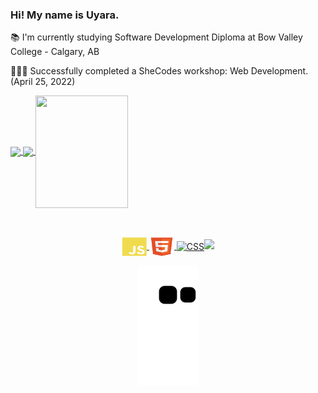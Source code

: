 
<h3> Hi! My name is Uyara. </h1>

<p>📚  I'm currently studying Software Development Diploma at Bow Valley College - Calgary, AB </p>
<p>👩🏾‍💻  Successfully completed a SheCodes workshop: Web Development. (April 25, 2022)</p>

  <div>
  <a href="https://github.com/uyaramm">
  <img height="180em"   align="center" src="https://github-readme-stats.vercel.app/api?username=uyaramm&show_icons=true&theme=react&include_all_commits=true&count_private=true"/>
  <img height="180em"  align="center" src="https://github-readme-stats.vercel.app/api/top-langs/?username=uyaramm1&layout=compact&langs_count=7&theme=react" />
  <img align="center" width="148" height="180" src="https://media1.tenor.com/images/68e8337fb4eb7e40645d832c64762a8b/tenor.gif?itemid=19443613">
</div>
 
  ##
  
<div  align="center"> 
  <div style="display: inline_block"><br>
  <img align="center" alt="Rafa-Js" height="30" width="40" src="https://raw.githubusercontent.com/devicons/devicon/master/icons/javascript/javascript-plain.svg">
  <img align="center" alt="HTML" height="30" width="40" src="https://raw.githubusercontent.com/devicons/devicon/master/icons/html5/html5-original.svg">
  <img align="center" alt="CSS" height="30" width="40" src="https://raw.githubusercontent.com/devicons/devicon/master/icons/python/python-original.sv

    <br>

</div>
  <a href="https://www.linkedin.com/in/uyara-martins-montovaneli-3238a6254/" target="_blank"><img src="https://img.shields.io/badge/-LinkedIn-%230077B5?style=for-the-badge&logo=linkedin&logoColor=white" target="_blank"></a> 
 
  ![Snake animation](https://github.com/uyaramm/uyaramm/blob/output/github-contribution-grid-snake.svg)
 
</div>
